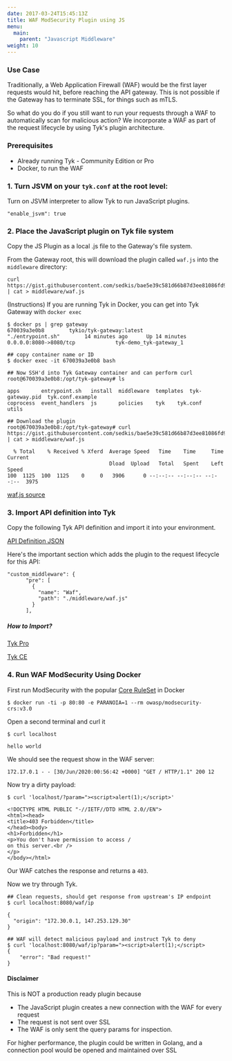 ```yaml
---
date: 2017-03-24T15:45:13Z
title: WAF ModSecurity Plugin using JS
menu:
  main:
    parent: "Javascript Middleware"
weight: 10
---
```


### Use Case

Traditionally, a Web Application Firewall (WAF) would be the first layer requests would hit, before reaching the API  gateway.  This is not possible if the Gateway has to terminate SSL, for things such as mTLS.

So what do you do if you still want to run your requests through a WAF to automatically scan for malicious action?  We incorporate a WAF as part of the request lifecycle by using Tyk's plugin architecture.

### Prerequisites

* Already running Tyk -  Community Edition or Pro
* Docker, to run the WAF

### 1. Turn JSVM on your `tyk.conf` at the root level:

Turn on JSVM interpreter to allow Tyk to run JavaScript plugins.

```
"enable_jsvm": true
```

### 2. Place the JavaScript plugin on Tyk file system
Copy the JS Plugin as a local .js file to the Gateway's file system.  

From the Gateway root, this will download the plugin called `waf.js` into the `middleware` directory:
```
curl https://gist.githubusercontent.com/sedkis/bae5e39c581d66b87d3ee81086fd95c5/raw/838751553221fddb284d67b027aa16128dda743e/waf.js | cat > middleware/waf.js
```

(Instructions)
If you are running Tyk in Docker, you can get into Tyk Gateway with `docker exec`
```
$ docker ps | grep gateway
670039a3e0b8        tykio/tyk-gateway:latest           "./entrypoint.sh"        14 minutes ago      Up 14 minutes       0.0.0.0:8080->8080/tcp             tyk-demo_tyk-gateway_1

## copy container name or ID 
$ docker exec -it 670039a3e0b8 bash

## Now SSH'd into Tyk Gateway container and can perform curl
root@670039a3e0b8:/opt/tyk-gateway# ls

apps	   entrypoint.sh   install  middleware	templates  tyk-gateway.pid  tyk.conf.example
coprocess  event_handlers  js	    policies	tyk	   tyk.conf	    utils

## Download the plugin
root@670039a3e0b8:/opt/tyk-gateway# curl https://gist.githubusercontent.com/sedkis/bae5e39c581d66b87d3ee81086fd95c5/raw/838751553221fddb284d67b027aa16128dda743e/waf.js | cat > middleware/waf.js

  % Total    % Received % Xferd  Average Speed   Time    Time     Time  Current
                                 Dload  Upload   Total   Spent    Left  Speed
100  1125  100  1125    0     0   3906      0 --:--:-- --:--:-- --:--:--  3975

```

[waf.js source](https://gist.githubusercontent.com/sedkis/bae5e39c581d66b87d3ee81086fd95c5/raw/838751553221fddb284d67b027aa16128dda743e/waf.js)

### 3. Import API definition into Tyk
Copy the following Tyk API definition and import it into your environment.

[API Definition JSON](https://gist.githubusercontent.com/sedkis/bae5e39c581d66b87d3ee81086fd95c5/raw/9b72bdbbf962a4906f1e67e8d0a94561a91acaf5/apidef.json)

Here's the important section which adds the plugin to the request lifecycle for this API:
```{.json}
"custom_middleware": {
      "pre": [
        {
          "name": "Waf",
          "path": "./middleware/waf.js"
        }
      ],
```

##### How to Import?
[Tyk Pro](https://site-dev.tykbeta.com/docs/tyk-configuration-reference/import-apis/#import-apis-via-the-dashboard)

[Tyk CE](http://localhost:1313/docs/try-out-tyk/tutorials/create-api/)

### 4. Run WAF ModSecurity Using Docker

First run ModSecurity with the popular [Core RuleSet](https://coreruleset.org/) in Docker
```
$ docker run -ti -p 80:80 -e PARANOIA=1 --rm owasp/modsecurity-crs:v3.0
```

Open a second terminal and curl it
```
$ curl localhost

hello world
```

We should see the request show in the WAF server:

```
172.17.0.1 - - [30/Jun/2020:00:56:42 +0000] "GET / HTTP/1.1" 200 12
```

Now try a dirty payload:
```
$ curl 'localhost/?param="><script>alert(1);</script>'

<!DOCTYPE HTML PUBLIC "-//IETF//DTD HTML 2.0//EN">
<html><head>
<title>403 Forbidden</title>
</head><body>
<h1>Forbidden</h1>
<p>You don't have permission to access /
on this server.<br />
</p>
</body></html>
```

Our WAF catches the response and returns a `403`.


Now we try through Tyk.

```
## Clean requests, should get response from upstream's IP endpoint
$ curl localhost:8080/waf/ip

{
  "origin": "172.30.0.1, 147.253.129.30"
}

## WAF will detect malicious payload and instruct Tyk to deny
$ curl 'localhost:8080/waf/ip?param="><script>alert(1);</script>
{
    "error": "Bad request!"
}
```

#### Disclaimer

This is NOT a production ready plugin because 

* The JavaScript plugin creates a new connection with the WAF for every request
* The request is not sent over SSL
* The WAF is only sent the query params for inspection.

For higher performance, the plugin could be written in Golang, and a connection pool would be opened and maintained over SSL
